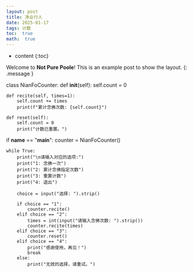 ```yaml
---
layout: post
title: 净业行人
date: 2025-01-17
tags: 计数
toc:  true
math:  true
---
```

* content
{:toc}

Welcome to **Not Pure Poole**! This is an example post to show the layout.
{: .message }





class NianFoCounter:
    def __init__(self):
        self.count = 0

    def recite(self, times=1):
        self.count += times
        print(f"累计念佛次数: {self.count}")

    def reset(self):
        self.count = 0
        print("计数已重置。")

if __name__ == "__main__":
    counter = NianFoCounter()

    while True:
        print("\n请输入对应的选项:")
        print("1: 念佛一次")
        print("2: 累计念佛指定次数")
        print("3: 重置计数")
        print("4: 退出")

        choice = input("选择: ").strip()

        if choice == "1":
            counter.recite()
        elif choice == "2":
            times = int(input("请输入念佛次数: ").strip())
            counter.recite(times)
        elif choice == "3":
            counter.reset()
        elif choice == "4":
            print("感谢使用，再见！")
            break
        else:
            print("无效的选择，请重试。")

